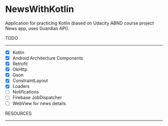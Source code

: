 # NewsWithKotlin
Application for practicing Kotlin (based on Udacity ABND course project News app, uses Guardian API).

TODO
____________________________________________________________

- [X] Kotlin
- [X] Android Architecture Components
- [X] Retrofit
- [X] OkHttp
- [X] Gson
- [X] ConstraintLayout
- [X] Loaders
- [ ] Notifications
- [ ] Firebase JobDispatcher
- [ ] WebView for news details

RESOURCES
_____________________________________________________________


